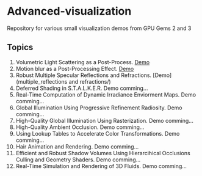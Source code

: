 Advanced-visualization
======================

Repository for various small visualization demos from GPU Gems 2 and 3

Topics
------

1.	Volumetric Light Scattering as a Post-Process. [Demo](volumetric_light_scattering/) 
2.	Motion blur as a Post-Processing Effect. [Demo](motion_blur/)
3.	Robust Multiple Specular Reflections and Refractions. [Demo](multiple_reflections and refractions/)
4.	Deferred Shading in S.T.A.L.K.E.R. Demo comming...
5.	Real-Time Computation of Dynamic Irradiance Enviorment Maps. Demo comming...
6.	Global Illumination Using Progressive Refinement Radiosity. Demo comming...
7.	High-Quality Global Illumination Using Rasterization. Demo comming...
8.	High-Quality Ambient Occlusion. Demo comming...
9.	Using Lookup Tables to Accelerate Color Transformations. Demo comming...
10.	Hair Animation and Rendering. Demo comming...
11.	Efficient and Robust Shadow Volumes Using Hierarcihical Occlusions Culling and Geometry Shaders. Demo comming...
12.	Real-Time Simulation and Rendering of 3D Fluids. Demo comming...